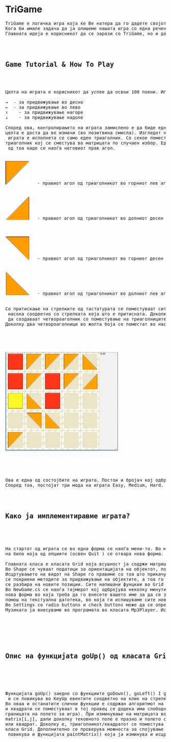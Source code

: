 <html>
<head>
<meta charset="UTF-8">
</head>

<body>

<h1><strong>TriGame</strong></h1>

<pre>
TriGame е логичка игра која ќе Ве натера да го дадете својот максимум за да победитe.
Кога би имале задача да ја опишеме нашата игра со една реченица, ова е реченицата која најдобро го прави тоа. 
Главната идеја е корисникот да се зарази со TriGame, но и да не му се дозволи лесно да победи.



<h2>Game Tutorial & How To Play</h2>


Целта на играта е корисникот да успее да освои 100 поени. Играта се игра со помош на стрелките на тастатурата:

→  - за придвижување во десно
←  - за придвижување во лево
↑    - за придвижување нагоре
↓    - за придвижување надоле

Според ова, контролирањето на играта замислено е да биде едноставно, но нејзината логика иако наизглед едноставна,
целта е доста да ве измачи (во позитвина смисла). Изгледот на играта е составен од матрица 5x5, која на стартот од
 играта е исполнета со само еден триаголник. Со секое поместување на триаголникот низ матрицата, се создава нов 
триаголник кој се сместува во матрицата по случаен избор. Еден триаголник може да се најде во 4 позиции во зависност
 од тоа каде се наоѓа неговиот прав агол.


<img src="https://raw.githubusercontent.com/Gago993/TriGame/master/MenuButton/Resources/t1.png"/>   - правиот агол од триаголникот во горниот лев агол од квадратчето


<img src="https://raw.githubusercontent.com/Gago993/TriGame/master/MenuButton/Resources/t3.png"/>   - правиот агол од триаголникот во долниот десен агол од квадратчето  
 


<img src="https://raw.githubusercontent.com/Gago993/TriGame/master/MenuButton/Resources/t2.png"/>   - правиот агол од триаголникот во горниот десен агол од квадратчето


<img src="https://raw.githubusercontent.com/Gago993/TriGame/master/MenuButton/Resources/t4.png"/>   - правиот агол од триаголникот во долниот лев агол од квадрачето


Со притискање на стрелките од тастатурата се поместуваат сите постоечки триаголници во празните полиња од матрицата во
 насока соодветно со стрелката која што е притисната. Доколку постојат 2 триаголници еден до друг кои се така  позиционирани
 да создаваат четвороаголник со поместување на триаголниците еден кон друг се создава четвороаголник во жолта боја. 
Доколку два четвороаголници во жолта боја се поместат во насока еден кон друг се создава црвен четвороаголник. 





<img src="https://raw.githubusercontent.com/Gago993/TriGame/master/MenuButton/Resources/gameImage.jpg"/>





Ова е една од состојбите на играта. Постои и бројач кој одбројува и тоа во зависност од претходно избраната тежина од Settings.
Според тоа, постојат три мода на играта Easy, Medium, Hard.



<h2>Како ја имплементиравме играта?</h2>



На стартот од играта се во една форма се наоѓа мени-то. Во менито има 4 опции, New Game, Rankings, Settings и Quit. Со кликање
на било која од опциите (освен Quit ) се отвара нова форма. Тоа значи дека работиме со повеќе различни форми. 

Главната класа е класата Grid која всушност ја содржи матрицата на играта, матрица од објекти од класата Shape. 
Во Shape се чуваат податоци за ориентацијата на објектот, поточно за каков триаголник/коцка станува збор. 
Исцртувањето на видот на Shape го правиме со тоа што прикачуваме нови слики од Resourses. Во Grid класата 
се покриени методите за придвижување на објектите, а тоа го правиме со повторно исцртување на сите објекти на матрицата, 
се разбира на новите позиции. Сите напишани фунцкии во Grid класата, се повикуваат во кодот на формата NewGame. 	
Во NewGame.cs се наоѓа тајмерот кој одбројува неколку минути. Кога ќе дојде до 0, играта е завршена и автоматски се отвара 
нова форма во која треба да го внесете вашето име за да се зачува резултатот. Зачувувањето на резултатите го правиме со 
помош на текстуална датотека, во која ги испишуваме сите нововнесени резултати и ги прикажуваме кога ќе се отвори формата Rankings. 
Во Settings со radio buttons и check buttons може да се определи модот на играта, како и тоа дали сакаме да има музика или не. 
Музиката ја внесуваме во програмата во класата Mp3Player. Исто така има можност и за промена на песната.






<h2>Опис на функциjata goUp() од класата Grid</h2>




Функцијата goUp() заедно со функциите goDown(), goLeft() I goRight() се главните функции во играта. Оваа функција е дел од класата Grid.cs
 и се повикува во KeyUp евентите соодветно на клик на стрелките при играње. Оваа функција ја изминува матрицата од објекти Shape. 
Во оваа и останатите слични функции е содржан алгоритмот на играта – при придвижување со стрелките во некој правец сите триаголници 
и квадрати се поместуваат в тој правец се додека има слободни полиња ( застануваат кога ќе наидат на друг триаголник/квадрат или на 
границата на полето за игра). При изминување на матрицата во оваа функција се проверува со if – услови за секое поле од  матрицата 
matrix[i,j], дали доколку тековното поле е празно и полето сто се наоѓа под него на матрицата (иста колона, нов ред) е триаголник 
или квадрат. Доколку е, триаголникот/квадратот се поместува нагоре за една позиција – се менува изгледот на матрицата во основната 
класа Grid. Дополнително се проверува можноста за спојување (join) на два триаголници или два жолти квадрати. Во оваа функција се
 повикува и функцијата paintMatrix() која ја изминува и исцртува матрицата.


</pre>

</body>
</html>
